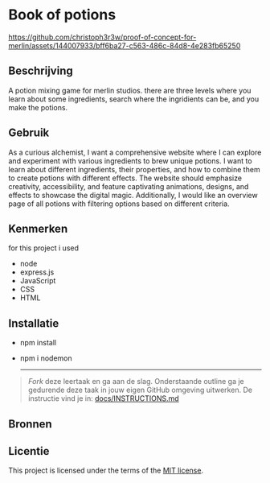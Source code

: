# Book of potions
https://github.com/christoph3r3w/proof-of-concept-for-merlin/assets/144007933/bff6ba27-c563-486c-84d8-4e283fb65250


## Beschrijving
A potion mixing game for merlin studios.
there are three levels where you learn about some ingredients, search where the ingridients can be, and you make the potions.

## Gebruik
As a curious alchemist, I want a comprehensive website where I can explore and experiment with various ingredients to brew unique potions. I want to learn about different ingredients, their properties, and how to combine them to create potions with different effects. The website should emphasize creativity, accessibility, and feature captivating animations, designs, and effects to showcase the digital magic. Additionally, I would like an overview page of all potions with filtering options based on different criteria.

## Kenmerken
for this project i used 
- node
- express.js
- JavaScript
- CSS
- HTML

## Installatie
- npm install
- npm i nodemon

  ***

> _Fork_ deze leertaak en ga aan de slag. Onderstaande outline ga je gedurende deze taak in jouw eigen GitHub omgeving uitwerken. De instructie vind je in: [docs/INSTRUCTIONS.md](docs/INSTRUCTIONS.md)


## Bronnen

## Licentie

This project is licensed under the terms of the [MIT license](./LICENSE).
